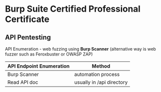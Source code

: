 <h1>Burp Suite Certified Professional Certificate</h1>

<h2>API Pentesting</h2>

API Enumeration - web fuzzing using **Burp Scanner** (alternative way is web fuzzer such as Feroxbuster or OWASP ZAP)

| API Endpoint Enumeration  | Method |
| ------------- | ------------- |
| Burp Scanner  | automation process  |
| Read API doc  | usually in /api directory  |



